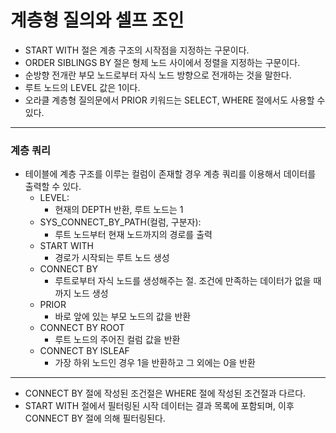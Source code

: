 # 계층형 질의와 셀프 조인

* START WITH 절은 계층 구조의 시작점을 지정하는 구문이다.
* ORDER SIBLINGS BY 절은 형제 노드 사이에서 정렬을 지정하는 구문이다.
* 순방향 전개란 부모 노드로부터 자식 노드 방향으로 전개하는 것을 말한다.
* 루트 노드의 LEVEL 값은 1이다.
* 오라클 계층형 질의문에서 PRIOR 키워드는 SELECT, WHERE 절에서도 사용할 수 있다.

---
### 계층 쿼리
* 테이블에 계층 구조를 이루는 컬럼이 존재할 경우 계층 쿼리를 이용해서 데이터를 출력할 수 있다.
  * LEVEL: 
    * 현재의 DEPTH 반환, 루트 노드는 1
  * SYS_CONNECT_BY_PATH(컬럼, 구분자):
    * 루트 노드부터 현재 노드까지의 경로를 출력
  * START WITH
    * 경로가 시작되는 루트 노드 생성
  * CONNECT BY 
    * 루트로부터 자식 노드를 생성해주는 절. 조건에 만족하는 데이터가 없을 때까지 노드 생성
  * PRIOR
    * 바로 앞에 있는 부모 노드의 값을 반환
  * CONNECT BY ROOT
    * 루트 노드의 주어진 컬럼 값을 반환
  * CONNECT BY ISLEAF 
    * 가장 하위 노드인 경우 1을 반환하고 그 외에는 0을 반환

---
* CONNECT BY 절에 작성된 조건절은 WHERE 절에 작성된 조건절과 다르다.
* START WITH 절에서 필터링된 시작 데이터는 결과 목록에 포함되며, 이후 CONNECT BY 절에 의해 필터링된다.
